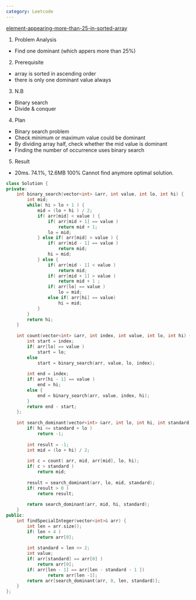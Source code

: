 ```yaml
---
category: Leetcode
---
```


[element-appearing-more-than-25-in-sorted-array](https://leetcode.com/problems/element-appearing-more-than-25-in-sorted-array/)

1. Problem Analysis
  - Find one dominant (which appers more than 25%)
  
2. Prerequisite
  - array is sorted in ascending order
  - there is only one dominant value always

3. N.B
  - Binary search
  - Divide & conquer

4. Plan
  - Binary search problem
  - Check minimum or maximum value could be dominant
  - By dividing array half, check whether the mid value is dominant
  - Finding the number of occurrence uses binary search
  
5. Result
  - 20ms. 74.1%, 12.6MB 100% Cannot find anymore optimal solution.

```cpp
class Solution {
private:
    int binary_search(vector<int> &arr, int value, int lo, int hi) {
        int mid;
        while( hi > lo + 1 ) {
            mid = (lo + hi ) / 2;
            if( arr[mid] < value ) { 
                if( arr[mid + 1] == value )
                    return mid + 1;
                lo = mid;
            } else if( arr[mid] > value ) {
                if( arr[mid - 1] == value )
                    return mid;
                hi = mid;
            } else {
                if( arr[mid - 1] < value )
                    return mid;
                if( arr[mid + 1] > value )
                    return mid + 1 ;
                if( arr[lo] == value )
                    lo = mid;
                else if( arr[hi] == value)
                    hi = mid;
            }
        }
        return hi;
    }
    
    int count(vector<int> &arr, int index, int value, int lo, int hi) {
        int start = index;
        if( arr[lo] == value )
            start = lo;
        else
            start = binary_search(arr, value, lo, index);
        
        int end = index;
        if( arr[hi - 1] == value )
            end = hi;
        else {
            end = binary_search(arr, value, index, hi);
        }
        return end - start;
    };
    
    int search_dominant(vector<int> &arr, int lo, int hi, int standard) {
        if( hi <= standard + lo )
            return -1;
        
        int result = -1;
        int mid = (lo + hi) / 2;
        
        int c = count( arr, mid, arr[mid], lo, hi);
        if( c > standard )
            return mid;
        
        result = search_dominant(arr, lo, mid, standard);
        if( result > 0 )
            return result;
        
        return search_dominant(arr, mid, hi, standard);
    }
public:
    int findSpecialInteger(vector<int>& arr) {
        int len = arr.size();
        if( len < 4 ) 
            return arr[0];
        
        int standard = len >> 2;
        int value;
        if( arr[standard] == arr[0] )
            return arr[0];
        if( arr[len - 1] == arr[len - standard - 1 ])
                return arr[len -1];
        return arr[search_dominant(arr, 0, len, standard)];
    }
};
```
